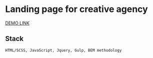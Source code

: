 # Landing page for creative agency

[DEMO LINK](https://denkondratiev.github.io/layout_air/)

## Stack
    HTML/SCSS, JavaScript, Jquery, Gulp, BEM methodology
